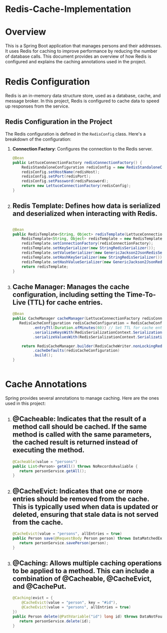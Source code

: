 # Redis-Cache-Implementation

# Overview

This is a Spring Boot application that manages persons and their addresses. It uses Redis for caching to improve performance by reducing the number of database calls. This document provides an overview of how Redis is configured and explains the caching annotations used in the project.

# Redis Configuration

Redis is an in-memory data structure store, used as a database, cache, and message broker. In this project, Redis is configured to cache data to speed up responses from the service.

## Redis Configuration in the Project

The Redis configuration is defined in the `RedisConfig` class. Here's a breakdown of the configuration:

1. **Connection Factory**: Configures the connection to the Redis server.
   ```java
   @Bean
   public LettuceConnectionFactory redisConnectionFactory() {
       RedisStandaloneConfiguration redisConfig = new RedisStandaloneConfiguration();
       redisConfig.setHostName(redisHost);
       redisConfig.setPort(redisPort);
       redisConfig.setPassword(redisPassword);
       return new LettuceConnectionFactory(redisConfig);
   }


2. ## Redis Template: Defines how data is serialized and deserialized when interacting with Redis.
   ```java

   @Bean
   public RedisTemplate<String, Object> redisTemplate(LettuceConnectionFactory redisConnectionFactory) {
       RedisTemplate<String, Object> redisTemplate = new RedisTemplate<>();
       redisTemplate.setConnectionFactory(redisConnectionFactory);
       redisTemplate.setKeySerializer(new StringRedisSerializer());
       redisTemplate.setValueSerializer(new GenericJackson2JsonRedisSerializer());
       redisTemplate.setHashKeySerializer(new StringRedisSerializer());
       redisTemplate.setHashValueSerializer(new GenericJackson2JsonRedisSerializer());
       return redisTemplate;
   }


3. ## Cache Manager: Manages the cache configuration, including setting the Time-To-Live (TTL) for cache entries.
   ```java
   @Bean
   public CacheManager cacheManager(LettuceConnectionFactory redisConnectionFactory) {
      RedisCacheConfiguration redisCacheConfiguration = RedisCacheConfiguration.defaultCacheConfig()
            .entryTtl(Duration.ofMinutes(60)) // Set TTL for cache entries
            .serializeKeysWith(RedisSerializationContext.SerializationPair.fromSerializer(new StringRedisSerializer()))
            .serializeValuesWith(RedisSerializationContext.SerializationPair.fromSerializer(new GenericJackson2JsonRedisSerializer()));

       return RedisCacheManager.builder(RedisCacheWriter.nonLockingRedisCacheWriter(redisConnectionFactory))
            .cacheDefaults(redisCacheConfiguration)
            .build();
   }



# Cache Annotations
Spring provides several annotations to manage caching. Here are the ones used in this project:

1. ## @Cacheable: Indicates that the result of a method call should be cached. If the same method is called with the same parameters, the cached result is returned instead of executing the method.
   ```java
   @Cacheable(value = "persons")
   public List<Person> getAll() throws NoRecordsAvaliable {
      return personService.getAll();
   }


2. ## @CacheEvict: Indicates that one or more entries should be removed from the cache. This is typically used when data is updated or deleted, ensuring that stale data is not served from the cache.
   ```java
   @CacheEvict(value = "persons", allEntries = true)
   public Person save(@RequestBody Person person) throws DataMatchedException {
      return personService.savePerson(person);
   }


3. ## @Caching: Allows multiple caching operations to be applied to a method. This can include a combination of @Cacheable, @CacheEvict, and @CachePut.
   ```java
   @Caching(evict = {
       @CacheEvict(value = "person", key = "#id"),
       @CacheEvict(value = "persons", allEntries = true)
   })
   public Person delete(@PathVariable("id") long id) throws DataNotFoundException {
      return personService.delete(id);
   }


